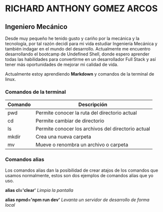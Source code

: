 # RICHARD ANTHONY GOMEZ ARCOS

## Ingeniero Mecánico

Desde muy pequeño he tenido gusto y cariño por la mecánica y la tecnología, por tal razón decidí para mi vida estudiar Ingeniería Mecánica y también indagar en el mundo del desarrollo. Actualmente me encuentro desarrollando el bootcamp de Undefined Shell, donde espero aprender todas las habilidades para convertirme en un desarrollador Full Stack y así tener más oportunidades de mejorar mi calidad de vida.

Actualmente estoy aprendiendo **Markdown** y comandos de la terminal de linux.
### Comandos de la terminal
|**Comando**|**Descripción**|
|---|---|
|pwd|Permite conocer la ruta del directorio actual|
|cd|Permite cambiar de directorio|
|ls|Permite conocer los archivos del directorio actual|
|mkdir|Crea una nueva carpeta|
|mv|Mueve o renombra un archivo o carpeta|

### Comandos alias
Los comandos alias dan la posibilidad de crear atajos de los comandos que usamos normalmente, estos son dos ejemplos de comandos alias que yo uso.

**alias cl='clear'**
_Limpia la pantalla_

**alias npmd='npm run dev'**
_Levanta un servidor de desarrollo de forma local_


<!--
**richardgomeza/richardgomeza** is a ✨ _special_ ✨ repository because its `README.md` (this file) appears on your GitHub profile.

Here are some ideas to get you started:

- 🔭 I’m currently working on ...
- 🌱 I’m currently learning ...
- 👯 I’m looking to collaborate on ...
- 🤔 I’m looking for help with ...
- 💬 Ask me about ...
- 📫 How to reach me: ...
- 😄 Pronouns: ...
- ⚡ Fun fact: ...
-->
